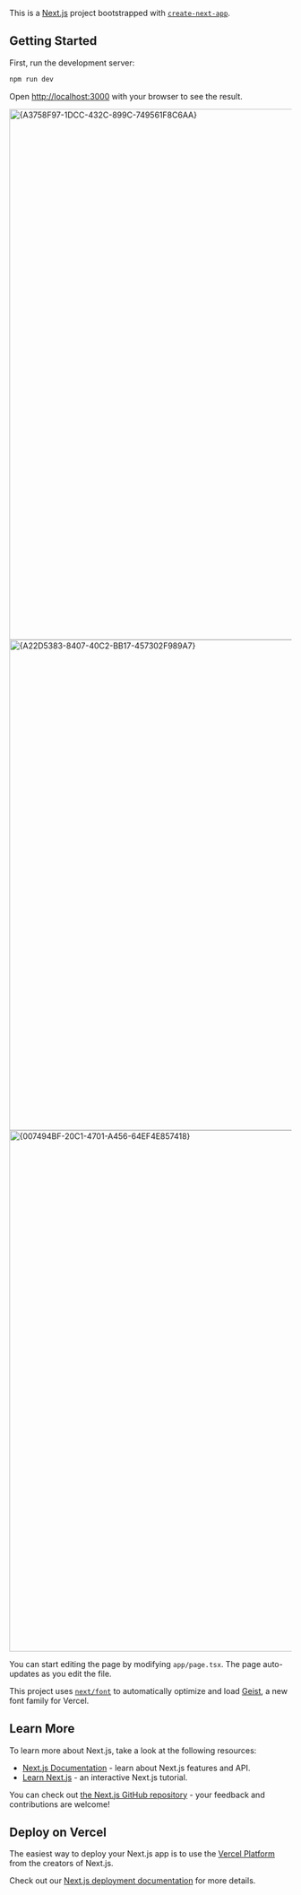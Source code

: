 This is a [Next.js](https://nextjs.org) project bootstrapped with [`create-next-app`](https://nextjs.org/docs/app/api-reference/cli/create-next-app).

## Getting Started

First, run the development server:

```bash
npm run dev
```

Open [http://localhost:3000](http://localhost:3000) with your browser to see the result.




<img width="1901" height="947" alt="{A3758F97-1DCC-432C-899C-749561F8C6AA}" src="https://github.com/user-attachments/assets/4a707877-2461-4001-bae7-04cb603bae2d" />


<img width="1919" height="875" alt="{A22D5383-8407-40C2-BB17-457302F989A7}" src="https://github.com/user-attachments/assets/74dc364f-5663-4720-9115-1828028b047c" />

<img width="1919" height="930" alt="{007494BF-20C1-4701-A456-64EF4E857418}" src="https://github.com/user-attachments/assets/083796b9-2f1e-45b6-8f87-467f51e6871a" />


You can start editing the page by modifying `app/page.tsx`. The page auto-updates as you edit the file.

This project uses [`next/font`](https://nextjs.org/docs/app/building-your-application/optimizing/fonts) to automatically optimize and load [Geist](https://vercel.com/font), a new font family for Vercel.

## Learn More

To learn more about Next.js, take a look at the following resources:

- [Next.js Documentation](https://nextjs.org/docs) - learn about Next.js features and API.
- [Learn Next.js](https://nextjs.org/learn) - an interactive Next.js tutorial.

You can check out [the Next.js GitHub repository](https://github.com/vercel/next.js) - your feedback and contributions are welcome!

## Deploy on Vercel

The easiest way to deploy your Next.js app is to use the [Vercel Platform](https://vercel.com/new?utm_medium=default-template&filter=next.js&utm_source=create-next-app&utm_campaign=create-next-app-readme) from the creators of Next.js.

Check out our [Next.js deployment documentation](https://nextjs.org/docs/app/building-your-application/deploying) for more details.
